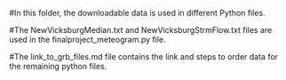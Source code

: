 #In this folder, the downloadable data is used in different Python files. 

#The NewVicksburgMedian.txt and NewVicksburgStrmFlow.txt files are used in the finalproject_meteogram.py file. 

#The link_to_grb_files.md file contains the link and steps to order data for the remaining python files. 
